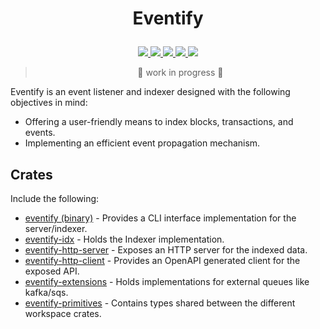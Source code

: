 # <p align="center">Eventify</p>

<p align="center">
    <a href="https://github.com/lbkolev/eventify/blob/master/LICENSE-MIT">
        <img src="https://img.shields.io/badge/license-MIT-blue.svg">
    </a>
    <a href="https://github.com/lbkolev/eventify/blob/master/LICENSE-APACHE">
        <img src="https://img.shields.io/badge/license-APACHE2.0-blue.svg">
    </a>
    <a href="https://crates.io/crates/eventify">
        <img src="https://img.shields.io/crates/v/eventify.svg">
    </a>
    <a href="https://github.com/lbkolev/eventify/actions?query=workflow%3ACI+branch%3Amaster">
        <img src="https://github.com/lbkolev/eventify/actions/workflows/ci.yml/badge.svg">
    </a>
    <a href="https://docs.rs/eventify">
        <img src="https://img.shields.io/docsrs/eventify/latest">
    </a>
</p>

> <p align="center"> 🚧 work in progress 🚧<p>

Eventify is an event listener and indexer designed with the following objectives in mind:

- Offering a user-friendly means to index blocks, transactions, and events.
- Implementing an efficient event propagation mechanism.

## Crates
Include the following:
- [eventify (binary)](./crates/eventify/) - Provides a CLI interface implementation for the server/indexer.
- [eventify-idx](./crates/eventify-idx) - Holds the Indexer implementation.
- [eventify-http-server](./crates/eventify-http-server) - Exposes an HTTP server for the indexed data.
- [eventify-http-client](.crates//eventify-http-client) - Provides an OpenAPI generated client for the exposed API.
- [eventify-extensions](./crates/eventify-extensions) - Holds implementations for external queues like kafka/sqs.
- [eventify-primitives](./crates/eventify-primitives) - Contains types shared between the different workspace crates.
